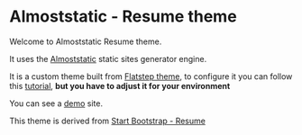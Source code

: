 # Almoststatic - Resume theme

Welcome to Almoststatic Resume theme.

It uses the [Almoststatic](https://pypi.org/project/almoststatic/) static sites generator engine.

It is a custom theme built from [Flatstep theme](https://gitlab.com/almoststatic-themes/flatstep), to configure it you can follow this [tutorial](http://flatstep.claudiodriussi.it/tutorial.html), **but you have to adjust it for your environment**

You can see a [demo](https://resume.claudiodriussi.it/) site.

This theme is derived from [Start Bootstrap - Resume](https://startbootstrap.com/theme/resume/)
